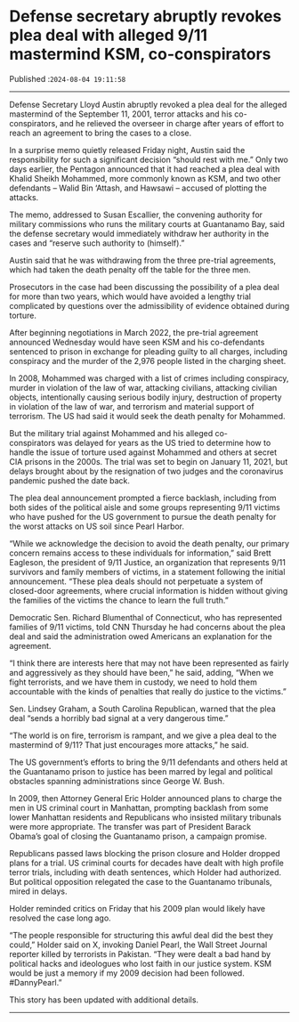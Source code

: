# Defense secretary abruptly revokes plea deal with alleged 9/11 mastermind KSM, co-conspirators

Published :`2024-08-04 19:11:58`

---

Defense Secretary Lloyd Austin abruptly revoked a plea deal for the alleged mastermind of the September 11, 2001, terror attacks and his co-conspirators, and he relieved the overseer in charge after years of effort to reach an agreement to bring the cases to a close.

In a surprise memo quietly released Friday night, Austin said the responsibility for such a significant decision “should rest with me.” Only two days earlier, the Pentagon announced that it had reached a plea deal with Khalid Sheikh Mohammed, more commonly known as KSM, and two other defendants – Walid Bin ‘Attash, and Hawsawi – accused of plotting the attacks.

The memo, addressed to Susan Escallier, the convening authority for military commissions who runs the military courts at Guantanamo Bay, said the defense secretary would immediately withdraw her authority in the cases and “reserve such authority to (himself).”

Austin said that he was withdrawing from the three pre-trial agreements, which had taken the death penalty off the table for the three men.

Prosecutors in the case had been discussing the possibility of a plea deal for more than two years, which would have avoided a lengthy trial complicated by questions over the admissibility of evidence obtained during torture.

After beginning negotiations in March 2022, the pre-trial agreement announced Wednesday would have seen KSM and his co-defendants sentenced to prison in exchange for pleading guilty to all charges, including conspiracy and the murder of the 2,976 people listed in the charging sheet.

In 2008, Mohammed was charged with a list of crimes including conspiracy, murder in violation of the law of war, attacking civilians, attacking civilian objects, intentionally causing serious bodily injury, destruction of property in violation of the law of war, and terrorism and material support of terrorism. The US had said it would seek the death penalty for Mohammed.

But the military trial against Mohammed and his alleged co-conspirators was delayed for years as the US tried to determine how to handle the issue of torture used against Mohammed and others at secret CIA prisons in the 2000s. The trial was set to begin on January 11, 2021, but delays brought about by the resignation of two judges and the coronavirus pandemic pushed the date back.

The plea deal announcement prompted a fierce backlash, including from both sides of the political aisle and some groups representing 9/11 victims who have pushed for the US government to pursue the death penalty for the worst attacks on US soil since Pearl Harbor.

“While we acknowledge the decision to avoid the death penalty, our primary concern remains access to these individuals for information,” said Brett Eagleson, the president of 9/11 Justice, an organization that represents 9/11 survivors and family members of victims, in a statement following the initial announcement. “These plea deals should not perpetuate a system of closed-door agreements, where crucial information is hidden without giving the families of the victims the chance to learn the full truth.”

Democratic Sen. Richard Blumenthal of Connecticut, who has represented families of 9/11 victims, told CNN Thursday he had concerns about the plea deal and said the administration owed Americans an explanation for the agreement.

“I think there are interests here that may not have been represented as fairly and aggressively as they should have been,” he said, adding, “When we fight terrorists, and we have them in custody, we need to hold them accountable with the kinds of penalties that really do justice to the victims.”

Sen. Lindsey Graham, a South Carolina Republican, warned that the plea deal “sends a horribly bad signal at a very dangerous time.”

“The world is on fire, terrorism is rampant, and we give a plea deal to the mastermind of 9/11? That just encourages more attacks,” he said.

The US government’s efforts to bring the 9/11 defendants and others held at the Guantanamo prison to justice has been marred by legal and political obstacles spanning administrations since George W. Bush.

In 2009, then Attorney General Eric Holder announced plans to charge the men in US criminal court in Manhattan, prompting backlash from some lower Manhattan residents and Republicans who insisted military tribunals were more appropriate. The transfer was part of President Barack Obama’s goal of closing the Guantanamo prison, a campaign promise.

Republicans passed laws blocking the prison closure and Holder dropped plans for a trial. US criminal courts for decades have dealt with high profile terror trials, including with death sentences, which Holder had authorized. But political opposition relegated the case to the Guantanamo tribunals, mired in delays.

Holder reminded critics on Friday that his 2009 plan would likely have resolved the case long ago.

“The people responsible for structuring this awful deal did the best they could,” Holder said on X, invoking Daniel Pearl, the Wall Street Journal reporter killed by terrorists in Pakistan. “They were dealt a bad hand by political hacks and ideologues who lost faith in our justice system. KSM would be just a memory if my 2009 decision had been followed. #DannyPearl.”

This story has been updated with additional details.

---

